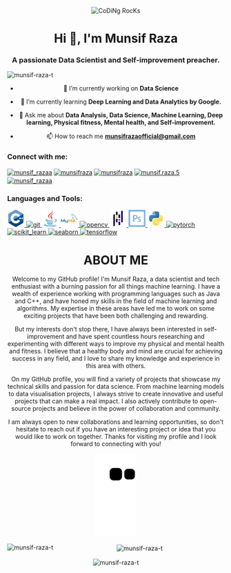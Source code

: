 <div align="center" width="50">
  
  <img src="https://github.com/SP-XD/SP-XD/blob/main/images/dev-working_rounded.gif?raw=true" href="https://github.com/sp-xd" alt="CoDiNg RocKs"  width="60%"/><br> 
  
<div align="center">
<h1 align="center">Hi 👋, I'm Munsif Raza</h1>
<h3 align="center">A passionate Data Scientist and Self-improvement preacher.</h3>

<p align="left"> <img src="https://komarev.com/ghpvc/?username=munsif-raza-t&label=Profile%20views&color=0e75b6&style=flat" alt="munsif-raza-t" /> </p>



- 🔭 I’m currently working on **Data Science**

- 🌱 I’m currently learning **Deep Learning and Data Analytics by Google.**

- 💬 Ask me about **Data Analysis, Data Science, Machine Learning, Deep learning, Physical fitness, Mental health, and Self-improvement.**

- 📫 How to reach me **munsifrazaofficial@gmail.com**


<h3 align="left">Connect with me:</h3>
<p align="left">
<a href="https://twitter.com/munsif_razaa" target="blank"><img align="center" src="https://raw.githubusercontent.com/rahuldkjain/github-profile-readme-generator/master/src/images/icons/Social/twitter.svg" alt="munsif_razaa" height="30" width="40" /></a>
<a href="https://linkedin.com/in/munsifraza" target="blank"><img align="center" src="https://raw.githubusercontent.com/rahuldkjain/github-profile-readme-generator/master/src/images/icons/Social/linked-in-alt.svg" alt="munsifraza" height="30" width="40" /></a>
<a href="https://kaggle.com/munsifraza" target="blank"><img align="center" src="https://raw.githubusercontent.com/rahuldkjain/github-profile-readme-generator/master/src/images/icons/Social/kaggle.svg" alt="munsifraza" height="30" width="40" /></a>
<a href="https://fb.com/munsif.raza.5" target="blank"><img align="center" src="https://raw.githubusercontent.com/rahuldkjain/github-profile-readme-generator/master/src/images/icons/Social/facebook.svg" alt="munsif.raza.5" height="30" width="40" /></a>
<a href="https://instagram.com/munsif_razaa" target="blank"><img align="center" src="https://raw.githubusercontent.com/rahuldkjain/github-profile-readme-generator/master/src/images/icons/Social/instagram.svg" alt="munsif_razaa" height="30" width="40" /></a>
</p>

<h3 align="left">Languages and Tools:</h3>
<p align="left"> <a href="https://www.w3schools.com/cpp/" target="_blank" rel="noreferrer"> <img src="https://raw.githubusercontent.com/devicons/devicon/master/icons/cplusplus/cplusplus-original.svg" alt="cplusplus" width="40" height="40"/> </a> <a href="https://git-scm.com/" target="_blank" rel="noreferrer"> <img src="https://www.vectorlogo.zone/logos/git-scm/git-scm-icon.svg" alt="git" width="40" height="40"/> </a> <a href="https://www.java.com" target="_blank" rel="noreferrer"> <img src="https://raw.githubusercontent.com/devicons/devicon/master/icons/java/java-original.svg" alt="java" width="40" height="40"/> </a> <a href="https://www.mysql.com/" target="_blank" rel="noreferrer"> <img src="https://raw.githubusercontent.com/devicons/devicon/master/icons/mysql/mysql-original-wordmark.svg" alt="mysql" width="40" height="40"/> </a> <a href="https://opencv.org/" target="_blank" rel="noreferrer"> <img src="https://www.vectorlogo.zone/logos/opencv/opencv-icon.svg" alt="opencv" width="40" height="40"/> </a> <a href="https://pandas.pydata.org/" target="_blank" rel="noreferrer"> <img src="https://raw.githubusercontent.com/devicons/devicon/2ae2a900d2f041da66e950e4d48052658d850630/icons/pandas/pandas-original.svg" alt="pandas" width="40" height="40"/> </a> <a href="https://www.photoshop.com/en" target="_blank" rel="noreferrer"> <img src="https://raw.githubusercontent.com/devicons/devicon/master/icons/photoshop/photoshop-line.svg" alt="photoshop" width="40" height="40"/> </a> <a href="https://www.python.org" target="_blank" rel="noreferrer"> <img src="https://raw.githubusercontent.com/devicons/devicon/master/icons/python/python-original.svg" alt="python" width="40" height="40"/> </a> <a href="https://pytorch.org/" target="_blank" rel="noreferrer"> <img src="https://www.vectorlogo.zone/logos/pytorch/pytorch-icon.svg" alt="pytorch" width="40" height="40"/> </a> <a href="https://scikit-learn.org/" target="_blank" rel="noreferrer"> <img src="https://upload.wikimedia.org/wikipedia/commons/0/05/Scikit_learn_logo_small.svg" alt="scikit_learn" width="40" height="40"/> </a> <a href="https://seaborn.pydata.org/" target="_blank" rel="noreferrer"> <img src="https://seaborn.pydata.org/_images/logo-mark-lightbg.svg" alt="seaborn" width="40" height="40"/> </a> <a href="https://www.tensorflow.org" target="_blank" rel="noreferrer"> <img src="https://www.vectorlogo.zone/logos/tensorflow/tensorflow-icon.svg" alt="tensorflow" width="40" height="40"/> </a> </p>
  
<h1 align="center">
  ABOUT ME
  </h1>
Welcome to my GitHub profile! I'm Munsif Raza, a data scientist and tech enthusiast with a burning passion for all things machine learning. I have a wealth of experience working with programming languages such as Java and C++, and have honed my skills in the field of machine learning and algorithms. My expertise in these areas have led me to work on some exciting projects that have been both challenging and rewarding.

But my interests don't stop there, I have always been interested in self-improvement and have spent countless hours researching and experimenting with different ways to improve my physical and mental health and fitness. I believe that a healthy body and mind are crucial for achieving success in any field, and I love to share my knowledge and experience in this area with others.

On my GitHub profile, you will find a variety of projects that showcase my technical skills and passion for data science. From machine learning models to data visualisation projects, I always strive to create innovative and useful projects that can make a real impact. I also actively contribute to open-source projects and believe in the power of collaboration and community.

I am always open to new collaborations and learning opportunities, so don't hesitate to reach out if you have an interesting project or idea that you would like to work on together. Thanks for visiting my profile and I look forward to connecting with you!
<div align="center"> <img src="https://raw.githubusercontent.com/muhiqsimui/muhiqsimui/output/github-contribution-grid-snake.svg" /></div>


<p><img align="left" src="https://github-readme-stats.vercel.app/api/top-langs?username=munsif-raza-t&show_icons=true&locale=en&layout=compact" alt="munsif-raza-t" /></p>

<p>&nbsp;<img align="center" src="https://github-readme-stats.vercel.app/api?username=munsif-raza-t&show_icons=true&locale=en" alt="munsif-raza-t" /></p>

<p><img align="center" src="https://github-readme-streak-stats.herokuapp.com/?user=munsif-raza-t&" alt="munsif-raza-t" /></p>
